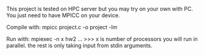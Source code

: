 This project is tested on HPC server but you may try on your own with PC.
You just need to have MPICC on your device.

Compile with:
mpicc project.c -o project -lm

Run with:
mpiexec -n x hw2 ...  >>> x is number of processors you will run in parallel. the rest is only taking input from stdin arguments.
